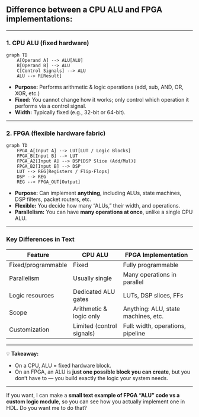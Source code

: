 ## Difference between a CPU ALU and FPGA implementations:

---

### **1. CPU ALU (fixed hardware)**

```mermaid
graph TD
    A[Operand A] --> ALU[ALU]
    B[Operand B] --> ALU
    C[Control Signals] --> ALU
    ALU --> R[Result]
```

* **Purpose:** Performs arithmetic & logic operations (add, sub, AND, OR, XOR, etc.)
* **Fixed:** You cannot change how it works; only control which operation it performs via a control signal.
* **Width:** Typically fixed (e.g., 32-bit or 64-bit).

---

### **2. FPGA (flexible hardware fabric)**

```mermaid
graph TD
    FPGA_A[Input A] --> LUT[LUT / Logic Blocks]
    FPGA_B[Input B] --> LUT
    FPGA_A2[Input A] --> DSP[DSP Slice (Add/Mul)]
    FPGA_B2[Input B] --> DSP
    LUT --> REG[Registers / Flip-Flops]
    DSP --> REG
    REG --> FPGA_OUT[Output]
```

* **Purpose:** Can implement **anything**, including ALUs, state machines, DSP filters, packet routers, etc.
* **Flexible:** You decide how many “ALUs,” their width, and operations.
* **Parallelism:** You can have **many operations at once**, unlike a single CPU ALU.

---

### **Key Differences in Text**

| Feature            | CPU ALU                   | FPGA Implementation                 |
| ------------------ | ------------------------- | ----------------------------------- |
| Fixed/programmable | Fixed                     | Fully programmable                  |
| Parallelism        | Usually single            | Many operations in parallel         |
| Logic resources    | Dedicated ALU gates       | LUTs, DSP slices, FFs               |
| Scope              | Arithmetic & logic only   | Anything: ALU, state machines, etc. |
| Customization      | Limited (control signals) | Full: width, operations, pipeline   |

---

💡 **Takeaway:**

* On a CPU, ALU = fixed hardware block.
* On an FPGA, an ALU is **just one possible block you can create**, but you don’t have to — you build exactly the logic your system needs.

---

If you want, I can make a **small text example of FPGA “ALU” code vs a custom logic module**, so you can see how you actually implement one in HDL. Do you want me to do that?
